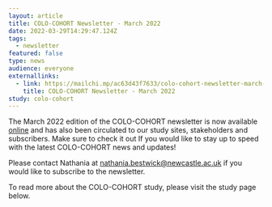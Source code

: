```yaml
---
layout: article
title: COLO-COHORT Newsletter - March 2022
date: 2022-03-29T14:29:47.124Z
tags:
  - newsletter
featured: false
type: news
audience: everyone
externallinks:
  - link: https://mailchi.mp/ac63d43f7633/colo-cohort-newsletter-march-2022
    title: COLO-COHORT Newsletter - March 2022
study: colo-cohort
---
```

The March 2022 edition of the COLO-COHORT newsletter is now available [online](https://mailchi.mp/ac63d43f7633/colo-cohort-newsletter-march-2022) and has also been circulated to our study sites, stakeholders and subscribers. Make sure to check it out If you would like to stay up to speed with the latest COLO-COHORT news and updates!

Please contact Nathania at nathania.bestwick@newcastle.ac.uk if you would like to subscribe to the newsletter.

To read more about the COLO-COHORT study, please visit the study page below.